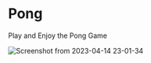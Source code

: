 # Pong
Play and Enjoy  the Pong Game

![Screenshot from 2023-04-14 23-01-34](https://user-images.githubusercontent.com/122202605/232118556-b05bb4cd-bf14-4be2-9a0c-cf2dcbf6fdbd.png)
